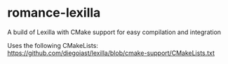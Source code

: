 # romance-lexilla
A build of Lexilla with CMake support for easy compilation and integration

Uses the following CMakeLists: https://github.com/diegoiast/lexilla/blob/cmake-support/CMakeLists.txt
